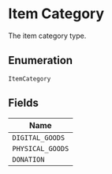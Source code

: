
# Item Category

The item category type.

## Enumeration

`ItemCategory`

## Fields

| Name |
|  --- |
| `DIGITAL_GOODS` |
| `PHYSICAL_GOODS` |
| `DONATION` |

